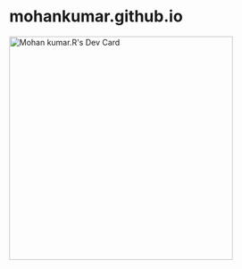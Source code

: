 # mohankumar.github.io
<a href="https://app.daily.dev/mohankr_87"><img src="https://api.daily.dev/devcards/3f2fdb228b86482b9da0f22e5bd74458.png?r=0mv" width="400" alt="Mohan kumar.R's Dev Card"/></a>
